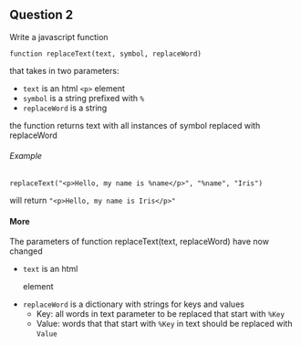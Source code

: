 ## Question 2

Write a javascript function
```
function replaceText(text, symbol, replaceWord) 
```
that takes in two parameters:

- `text` is an html `<p>` element
- `symbol` is a string prefixed with `%`
- `replaceWord` is a string

the function returns text with all instances of symbol replaced with replaceWord

###### Example
```
replaceText("<p>Hello, my name is %name</p>", "%name", "Iris") 
```
will return `"<p>Hello, my name is Iris</p>"`

#### More

The parameters of function replaceText(text, replaceWord) have now changed

- `text` is an html <p> element
- `replaceWord` is a dictionary with strings for keys and values
  - Key: all words in text parameter to be replaced that start with `%Key`
  - Value: words that that start with `%Key` in text should be replaced with `Value`
